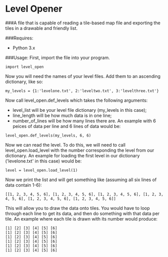 Level Opener
============
###A file that is capable of reading a tile-based map file and exporting the tiles in a drawable and friendly list.

###Requires:
* Python 3.x

###Usage:
First, import the file into your program.
```
import level_open
```
Now you will need the names of your level files. Add them to an ascending dictionary, like so:
```
my_levels = {1:'levelone.txt', 2:'leveltwo.txt', 3:'levelthree.txt'}
```
Now call level_open.def_levels which takes the following arguments:
* level_list will be your level file dictionary (my_levels in this case); 
* line_length will be how much data is in one line; 
* number_of_lines will be how many lines there are.
An example with 6 peices of data per line and 6 lines of data would be:
```
level_open.def_levels(my_levels, 6, 6)
```
Now we can read the level. To do this, we will need to call level_open.load_level with the number corresponding the level from our dictionary.
An example for loading the first level in our dictionary ('levelone.txt' in this case) would be:
```
level = level_open.load_level(1)
```
Now we print the list and will get something like (assuming all six lines of data contain 1-6):
```
[[1, 2, 3, 4, 5, 6], [1, 2, 3, 4, 5, 6], [1, 2, 3, 4, 5, 6], [1, 2, 3, 4, 5, 6], [1, 2, 3, 4, 5, 6], [1, 2, 3, 4, 5, 6]]
```
This will allow you to draw the data onto tiles. You would have to loop through each line to get its data, and then do something with that data per tile. An example where each tile is drawn with its number would produce:
```
[1] [2] [3] [4] [5] [6]
[1] [2] [3] [4] [5] [6]
[1] [2] [3] [4] [5] [6]
[1] [2] [3] [4] [5] [6]
[1] [2] [3] [4] [5] [6]
[1] [2] [3] [4] [5] [6]
```
